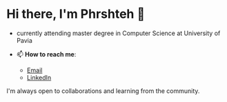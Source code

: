 
# Hi there, I'm Phrshteh 👋
  
- currently attending master degree in Computer Science at University of Pavia 

- 📫 **How to reach me**:
    - [Email](mailto:frmohammadi007@gmail.com)
    - [LinkedIn](https://www.linkedin.com/in/phrshteh)

I'm always open to collaborations and learning from the community.
